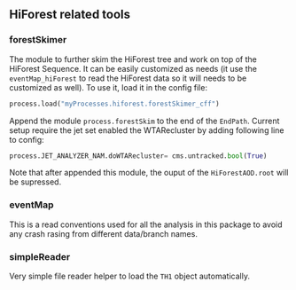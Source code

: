 
## HiForest related tools


### forestSkimer

The module to further skim the HiForest tree and work on top of the HiForest Sequence. It can be easily customized as needs (it use the `eventMap_hiForest` to read the HiForest data so it will needs to be customized as well). To use it, load it in the config file:
```py
process.load("myProcesses.hiforest.forestSkimer_cff")
```

Append the module `process.forestSkim` to the end of the `EndPath`. Current setup require the jet set enabled the WTARecluster by adding following line to config:
```py
process.JET_ANALYZER_NAM.doWTARecluster= cms.untracked.bool(True)
```

Note that after appended this module, the ouput of the `HiForestAOD.root` will be supressed.


### eventMap

This is a read conventions used for all the analysis in this package to avoid any crash rasing from different data/branch names.

### simpleReader

Very simple file reader helper to load the `TH1` object automatically.
